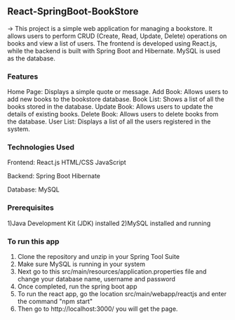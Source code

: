## React-SpringBoot-BookStore

-> This project is a simple web application for managing a bookstore. It allows users to perform CRUD (Create, Read, Update, Delete) operations on books and view a list of users. The frontend is developed using React.js, while the backend is built with Spring Boot and Hibernate. MySQL is used as the database.

### Features

Home Page: Displays a simple quote or message.
Add Book: Allows users to add new books to the bookstore database.
Book List: Shows a list of all the books stored in the database.
Update Book: Allows users to update the details of existing books.
Delete Book: Allows users to delete books from the database.
User List: Displays a list of all the users registered in the system.

### Technologies Used

Frontend:
React.js
HTML/CSS
JavaScript

Backend:
Spring Boot
Hibernate

Database:
MySQL

### Prerequisites

1)Java Development Kit (JDK) installed
2)MySQL installed and running

### To run this app

1.  Clone the repository and unzip in your Spring Tool Suite
2.  Make sure MySQL is running in your system
3.  Next go to this src/main/resources/application.properties file and change your database name, username and password
4.  Once completed, run the spring boot app
5.  To run the react app, go the location src/main/webapp/reactjs and enter the command "npm start"
6.  Then go to http://localhost:3000/ you will get the page.
